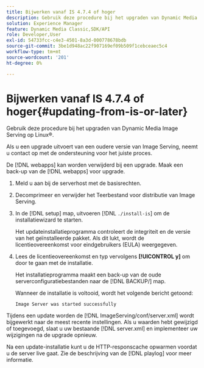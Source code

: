 ```yaml
---
title: Bijwerken vanaf IS 4.7.4 of hoger
description: Gebruik deze procedure bij het upgraden van Dynamic Media Image Serving op Linux®.
solution: Experience Manager
feature: Dynamic Media Classic,SDK/API
role: Developer,User
exl-id: 54733fcc-c4e3-4501-8a3d-000778678bdb
source-git-commit: 3be1d948ac22f907169ef09b509f1cebceaec5c4
workflow-type: tm+mt
source-wordcount: '201'
ht-degree: 0%

---
```


# Bijwerken vanaf IS 4.7.4 of hoger{#updating-from-is-or-later}

Gebruik deze procedure bij het upgraden van Dynamic Media Image Serving op Linux®.

Als u een upgrade uitvoert van een oudere versie van Image Serving, neemt u contact op met de ondersteuning voor het juiste proces.

De [!DNL webapps] kan worden verwijderd bij een upgrade. Maak een back-up van de [!DNL webapps] voor upgrade.

1. Meld u aan bij de serverhost met de basisrechten.
1. Decomprimeer en verwijder het Teerbestand voor distributie van Image Serving.
1. In de [!DNL setup] map, uitvoeren [!DNL `./install-is`] om de installatiewizard te starten.

   Het updateinstallatieprogramma controleert de integriteit en de versie van het geïnstalleerde pakket. Als dit lukt, wordt de licentieovereenkomst voor eindgebruikers (EULA) weergegeven.
1. Lees de licentieovereenkomst en typ vervolgens **[!UICONTROL y]** om door te gaan met de installatie.

   Het installatieprogramma maakt een back-up van de oude serverconfiguratiebestanden naar de [!DNL BACKUP/] map.

   Wanneer de installatie is voltooid, wordt het volgende bericht getoond:

   `Image Server was started successfully`

Tijdens een update worden de [!DNL ImageServing/conf/server.xml] wordt bijgewerkt naar de meest recente instellingen. Als u waarden hebt gewijzigd of toegevoegd, slaat u uw bestaande [!DNL server.xml] en implementeer uw wijzigingen na de upgrade opnieuw.

Na een update-installatie kunt u de HTTP-responscache opwarmen voordat u de server live gaat. Zie de beschrijving van de [!DNL playlog] voor meer informatie.
